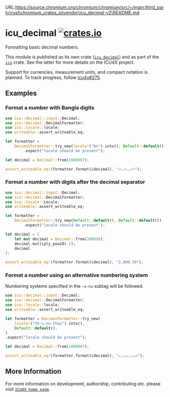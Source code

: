 URL:https://source.chromium.org/chromium/chromium/src/+/main:third_party\rust\chromium_crates_io\vendor\icu_decimal-v2\README.md
# icu_decimal [![crates.io](https://img.shields.io/crates/v/icu_decimal)](https://crates.io/crates/icu_decimal)

<!-- cargo-rdme start -->

Formatting basic decimal numbers.

This module is published as its own crate ([`icu_decimal`](https://docs.rs/icu_decimal/latest/icu_decimal/))
and as part of the [`icu`](https://docs.rs/icu/latest/icu/) crate. See the latter for more details on the ICU4X project.

Support for currencies, measurement units, and compact notation is planned. To track progress,
follow [icu4x#275](https://github.com/unicode-org/icu4x/issues/275).

## Examples

### Format a number with Bangla digits

```rust
use icu::decimal::input::Decimal;
use icu::decimal::DecimalFormatter;
use icu::locale::locale;
use writeable::assert_writeable_eq;

let formatter =
    DecimalFormatter::try_new(locale!("bn").into(), Default::default())
        .expect("locale should be present");

let decimal = Decimal::from(1000007);

assert_writeable_eq!(formatter.format(&decimal), "১০,০০,০০৭");
```

### Format a number with digits after the decimal separator

```rust
use icu::decimal::input::Decimal;
use icu::decimal::DecimalFormatter;
use icu::locale::Locale;
use writeable::assert_writeable_eq;

let formatter =
    DecimalFormatter::try_new(Default::default(), Default::default())
        .expect("locale should be present");

let decimal = {
    let mut decimal = Decimal::from(200050);
    decimal.multiply_pow10(-2);
    decimal
};

assert_writeable_eq!(formatter.format(&decimal), "2,000.50");
```

### Format a number using an alternative numbering system

Numbering systems specified in the `-u-nu` subtag will be followed.

```rust
use icu::decimal::input::Decimal;
use icu::decimal::DecimalFormatter;
use icu::locale::locale;
use writeable::assert_writeable_eq;

let formatter = DecimalFormatter::try_new(
    locale!("th-u-nu-thai").into(),
    Default::default(),
)
.expect("locale should be present");

let decimal = Decimal::from(1000007);

assert_writeable_eq!(formatter.format(&decimal), "๑,๐๐๐,๐๐๗");
```

[`DecimalFormatter`]: DecimalFormatter

<!-- cargo-rdme end -->

## More Information

For more information on development, authorship, contributing etc. please visit [`ICU4X home page`](https://github.com/unicode-org/icu4x).
